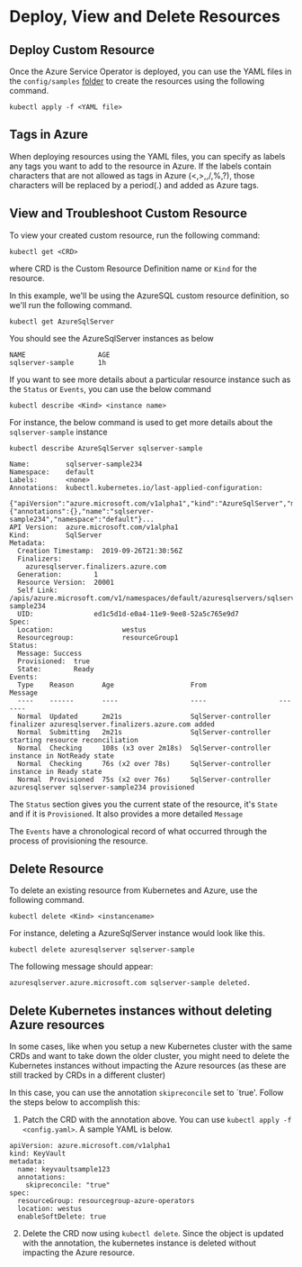 # Deploy, View and Delete Resources

## Deploy Custom Resource

Once the Azure Service Operator is deployed, you can use the YAML files in the `config/samples` [folder](../../config\samples) to create the resources using the following command.

```
kubectl apply -f <YAML file>
```

## Tags in Azure

When deploying resources using the YAML files, you can specify as labels any tags you want to add to the resource in Azure.
If the labels contain characters that are not allowed as tags in Azure (<,>,\,/,%,?), those characters will be replaced by a period(.) and added as Azure tags.

## View and Troubleshoot Custom Resource

To view your created custom resource, run the following command:

```
kubectl get <CRD>
```

where CRD is the Custom Resource Definition name or `Kind` for the resource.

In this example, we'll be using the AzureSQL custom resource definition, so we'll run the following command.

```
kubectl get AzureSqlServer
```

You should see the AzureSqlServer instances as below

```
NAME                  AGE
sqlserver-sample      1h
```

If you want to see more details about a particular resource instance such as the `Status` or `Events`, you can use the below command

```
kubectl describe <Kind> <instance name>
```

For instance, the below command is used to get more details about the `sqlserver-sample` instance

```
kubectl describe AzureSqlServer sqlserver-sample
```

```
Name:         sqlserver-sample234
Namespace:    default
Labels:       <none>
Annotations:  kubectl.kubernetes.io/last-applied-configuration:
                {"apiVersion":"azure.microsoft.com/v1alpha1","kind":"AzureSqlServer","metadata":{"annotations":{},"name":"sqlserver-sample234","namespace":"default"}...
API Version:  azure.microsoft.com/v1alpha1
Kind:         SqlServer
Metadata:
  Creation Timestamp:  2019-09-26T21:30:56Z
  Finalizers:
    azuresqlserver.finalizers.azure.com
  Generation:        1
  Resource Version:  20001
  Self Link:         /apis/azure.microsoft.com/v1/namespaces/default/azuresqlservers/sqlserver-sample234
  UID:               ed1c5d1d-e0a4-11e9-9ee8-52a5c765e9d7
Spec:
  Location:                 westus
  Resourcegroup:            resourceGroup1
Status:
  Message: Success
  Provisioned:  true
  State:        Ready
Events:
  Type    Reason       Age                   From                  Message
  ----    ------       ----                  ----                  -------
  Normal  Updated      2m21s                 SqlServer-controller  finalizer azuresqlserver.finalizers.azure.com added
  Normal  Submitting   2m21s                 SqlServer-controller  starting resource reconciliation
  Normal  Checking     108s (x3 over 2m18s)  SqlServer-controller  instance in NotReady state
  Normal  Checking     76s (x2 over 78s)     SqlServer-controller  instance in Ready state
  Normal  Provisioned  75s (x2 over 76s)     SqlServer-controller  azuresqlserver sqlserver-sample234 provisioned
```

The `Status` section gives you the current state of the resource, it's `State` and if it is `Provisioned`. It also provides a more detailed `Message`

The `Events` have a chronological record of what occurred through the process of provisioning the resource.

## Delete Resource

To delete an existing resource from Kubernetes and Azure, use the following command.

```
kubectl delete <Kind> <instancename>
```

For instance, deleting a AzureSqlServer instance would look like this.

```
kubectl delete azuresqlserver sqlserver-sample
```

The following message should appear:

`azuresqlserver.azure.microsoft.com sqlserver-sample deleted.`

## Delete Kubernetes instances without deleting Azure resources

In some cases, like when you setup a new Kubernetes cluster with the same CRDs and want to take down the older cluster, you might need to delete the Kubernetes instances without impacting the Azure resources (as these are still tracked by CRDs in a different cluster)

In this case, you can use the annotation `skipreconcile` set to `true'. Follow the steps below to accomplish this:

1. Patch the CRD with the annotation above. You can use `kubectl apply -f <config.yaml>`. A sample YAML is below.

```
apiVersion: azure.microsoft.com/v1alpha1
kind: KeyVault
metadata:
  name: keyvaultsample123
  annotations:
    skipreconcile: "true"
spec:
  resourceGroup: resourcegroup-azure-operators
  location: westus
  enableSoftDelete: true
```

2. Delete the CRD now using `kubectl delete`. Since the object is updated with the annotation, the kubernetes instance is deleted without impacting the Azure resource.